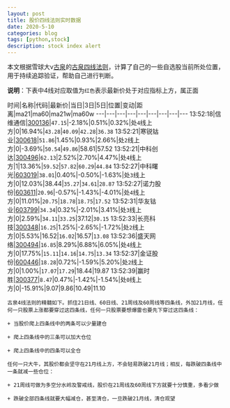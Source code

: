 ```yaml
---
layout: post
title: 股价四线法则实时数据
date: 2020-5-10
categories: blog
tags: [python,stock]
description: stock index alert
---
```



本文根据雪球大v[古泉](https://xueqiu.com/u/7148646888)的[古泉四线法则](https://xueqiu.com/7148646888/130498192)，计算了自己的一些自选股当前所处位置，用于持续追踪验证，帮助自己进行判断。

**说明**：下表中4线对应取值为`红色`表示最新价处于对应指标上方，属正面

时间|名称|代码|最新价|当日|3日|5日|位置|变动|距离|ma21|ma60|ma21w|ma60w
---|---|---|---|---|---|---|---|---
13:52:18|信维通信|[300136](https://xueqiu.com/S/SZ300136)|`47.15`|-2.18%|0.51%|0.32%|处`4`线上方|0|16.94%|`43.28`|`40.09`|`42.28`|`36.38`
13:52:21|寒锐钴业|[300618](https://xueqiu.com/S/SZ300618)|`51.86`|1.45%|0.93%|2.66%|处`2`线上方|0|-3.69%|`50.54`|`49.86`|58.61|57.52
13:52:21|中科创达|[300496](https://xueqiu.com/S/SZ300496)|`62.13`|2.52%|2.70%|4.47%|处`4`线上方|1|13.36%|`59.52`|`57.82`|`60.29`|`44.84`
13:52:27|中科曙光|[603019](https://xueqiu.com/S/SH603019)|`38.01`|0.40%|-0.50%|-1.63%|处`3`线上方|0|12.03%|38.44|`35.27`|`34.61`|`28.87`
13:52:27|诺力股份|[603611](https://xueqiu.com/S/SH603611)|`20.96`|-0.57%|-1.43%|-4.01%|处`4`线上方|0|11.01%|`20.75`|`18.78`|`18.75`|`17.52`
13:52:31|华友钴业|[603799](https://xueqiu.com/S/SH603799)|`34.34`|0.32%|-2.01%|3.41%|处`3`线上方|0|2.59%|`34.11`|`33.25`|37.12|`30.15`
13:52:33|长亮科技|[300348](https://xueqiu.com/S/SZ300348)|`16.25`|1.25%|-2.65%|-1.72%|处`2`线上方|0|5.53%|16.52|`16.02`|16.57|`13.08`
13:52:36|盛天网络|[300494](https://xueqiu.com/S/SZ300494)|`16.85`|8.29%|6.88%|6.05%|处`4`线上方|0|17.75%|`15.11`|`14.16`|`14.75`|`13.34`
13:52:37|金证股份|[600446](https://xueqiu.com/S/SH600446)|`18.28`|0.72%|-1.59%|5.20%|处`2`线上方|0|1.00%|`17.07`|`17.29`|18.44|19.87
13:52:39|赢时胜|[300377](https://xueqiu.com/S/SZ300377)|`8.47`|0.47%|-1.42%|-1.54%|处`0`线上方|0|-15.91%|9.07|9.86|10.49|11.10

```
古泉4线法则的精髓如下。抓住21日线、60日线、21周线及60周线等四条线，外加21月线，任何一只股票上涨都要穿过这四条线，任何一只股票要想爆雷也要先下穿过这四条线：

+ 当股价爬上四条线中的两条可以少量建仓

+ 爬上四条线中的三条可以加大仓位

+ 爬上四条线中的四条可以全仓

任何一只大牛，其股价都会坚守在21月线上方，不会轻易跌破21月线；相反，每跌破四条线中一条就减一些仓位：

+ 21周线可做为多空分水岭及警戒线，股价在21周线及60周线下方就要十分慎重，多看少做

+ 跌破全部四条线就要大幅减仓，甚至清仓，一旦跌破21月线，清仓观望
```